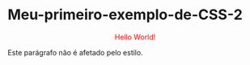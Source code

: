 # Meu-primeiro-exemplo-de-CSS-2
<!DOCTYPE html> 
<html>
    <head>
        <style>
          #para1 {
            text-align: center;
            color: red;
        }
        </style>
     </head>
<body>
  
  <p id="para1">Hello World!</p>
  <p>Este parágrafo não é afetado pelo estilo.</p>

</body>
</html>
